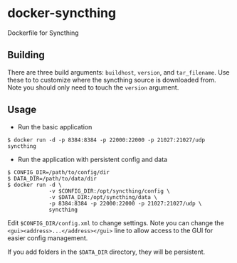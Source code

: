 # docker-syncthing
Dockerfile for Syncthing

## Building
There are three build arguments: `buildhost`, `version`, and `tar_filename`. Use these to to customize where the syncthing source is downloaded from. Note you should only need to touch the `version` argument.

## Usage
* Run the basic application
```shell
$ docker run -d -p 8384:8384 -p 22000:22000 -p 21027:21027/udp syncthing
```

* Run the application with persistent config and data
```shell
$ CONFIG_DIR=/path/to/config/dir
$ DATA_DIR=/path/to/data/dir
$ docker run -d \
             -v $CONFIG_DIR:/opt/syncthing/config \
             -v $DATA_DIR:/opt/syncthing/data \
             -p 8384:8384 -p 22000:22000 -p 21027:21027/udp \
             syncthing
```
Edit `$CONFIG_DIR/config.xml` to change settings. Note you can change the `<gui><address>...</address></gui>` line to allow access to the GUI for easier config management.

If you add folders in the `$DATA_DIR` directory, they will be persistent.
